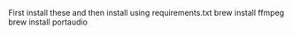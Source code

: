 First install these and then install using requirements.txt
brew install ffmpeg
brew install portaudio
